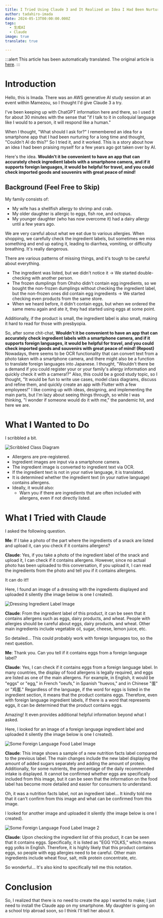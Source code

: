 ```yaml
---
title: I Tried Using Claude 3 and It Realized an Idea I Had Been Nurturing for an App
author: tadahiro-imada
date: 2024-05-13T00:00:00.000Z
tags:
  - 生成AI
  - Claude
image: true
translate: true

---
```


:::alert
This article has been automatically translated.
The original article is [here](https://developer.mamezou-tech.com/blogs/2024/05/13/try_claude/).
:::



# Introduction
Hello, this is Imada.
There was an AWS generative AI study session at an event within Mamezou, so I thought I'd give Claude 3 a try.

I've been keeping up with ChatGPT information here and there, so I used it for about 30 minutes with the sense that "if I talk to it in colloquial language like I would to a person, it will respond like a human."

When I thought, "What should I ask for?" I remembered an idea for a smartphone app that I had been nurturing for a long time and thought, "Couldn't AI do this?" So I tried it, and it worked.
This is a story about how an idea I had been praising myself for a few years ago got taken over by AI.

Here's the idea.
**Wouldn't it be convenient to have an app that can accurately check ingredient labels with a smartphone camera, and if it supports foreign languages, it would be helpful for travel, and you could check imported goods and souvenirs with great peace of mind!**

## Background (Feel Free to Skip)
My family consists of:
- My wife has a shellfish allergy to shrimp and crab.
- My older daughter is allergic to eggs, fish roe, and octopus.
- My younger daughter (who has now overcome it) had a dairy allergy until a few years ago.

We are very careful about what we eat due to various allergies.
When shopping, we carefully check the ingredient labels, but sometimes we miss something and end up eating it, leading to diarrhea, vomiting, or difficulty breathing. It's really dangerous.

There are various patterns of missing things, and it's tough to be careful about everything.
- The ingredient was listed, but we didn't notice it → We started double-checking with another person.
- The frozen dumplings from Ohsho didn't contain egg ingredients, so we bought the non-frozen dumplings without checking the ingredient label, but the non-frozen ones did contain egg ingredients → We started checking even products from the same store.
- When we heard before, it didn't contain eggs, but when we ordered the same menu again and ate it, they had started using eggs at some point.

Additionally, if the product is small, the ingredient label is also small, making it hard to read for those with presbyopia.

So, after some chit-chat,
**Wouldn't it be convenient to have an app that can accurately check ingredient labels with a smartphone camera, and if it supports foreign languages, it would be helpful for travel, and you could check imported goods and souvenirs with great peace of mind! (Repost)**
Nowadays, there seems to be OCR functionality that can convert text from a photo taken with a smartphone camera, and there might also be a function to translate foreign languages into Japanese.
I thought, "Wouldn't there be a demand if you could register your or your family's allergy information and quickly check it with a camera!?"
Also, this could be a good study topic, so I thought, "It would be fun to write use cases, model class diagrams, discuss and refine them, and quickly create an app with Flutter with a few employees!"
I like coming up with ideas, designing, and implementing the main parts, but I'm lazy about seeing things through, so while I was thinking, "I wonder if someone would do it with me," the pandemic hit, and here we are.

# What I Wanted to Do
I scribbled a bit.

![Scribbled Class Diagram](/img/blogs/2024/0513_try_claude/model.png)

- Allergens are pre-registered.
- Ingredient images are input via a smartphone camera.
- The ingredient image is converted to ingredient text via OCR.
- If the ingredient text is not in your native language, it is translated.
- It is determined whether the ingredient text (in your native language) contains allergens.
- Ideally, it would also:
  - Warn you if there are ingredients that are often included with allergens, even if not directly listed.

# What I Tried with Claude
I asked the following question.

**Me**: If I take a photo of the part where the ingredients of a snack are listed and upload it, can you check if it contains allergens?

**Claude**: Yes, if you take a photo of the ingredient label of the snack and upload it, I can check if it contains allergens. However, since no actual photo has been uploaded to this conversation, if you upload it, I can read the ingredients from the photo and tell you if it contains allergens.

It can do it!!

Here, I found an image of a dressing with the ingredients displayed and uploaded it silently (the image below is one I created).

![Dressing Ingredient Label Image](/img/blogs/2024/0513_try_claude/ingredientsLabel1.png)

**Claude**: From the ingredient label of this product, it can be seen that it contains allergens such as eggs, dairy products, and wheat. People with allergies should be careful about eggs, dairy products, and wheat. Other main ingredients include vegetable oil, sugar, cheese, lemon juice, etc.

So detailed...
This could probably work with foreign languages too, so the next question.

**Me**: Thank you. Can you tell if it contains eggs from a foreign language label?

**Claude**: Yes, I can check if it contains eggs from a foreign language label. In many countries, the display of food allergens is legally required, and eggs are listed as one of the main allergens.
For example, in English, it would be "eggs" or "egg," in French "oeufs," in Spanish "huevos," and in Chinese "蛋" or "鸡蛋." Regardless of the language, if the word for eggs is listed in the ingredient section, it means that the product contains eggs.
Therefore, even with foreign language ingredient labels, if there is a word that represents eggs, it can be determined that the product contains eggs.

Amazing!
It even provides additional helpful information beyond what I asked.

Here, I looked for an image of a foreign language ingredient label and uploaded it silently (the image below is one I created).

![Some Foreign Language Food Label Image](/img/blogs/2024/0513_try_claude/ingredientsLabel2.png)

**Claude**: This image shows a sample of a new nutrition facts label compared to the previous label. The main changes include the new label displaying the amount of added sugars separately and adding the amount of protein. Additionally, for some nutrients, the percentage of the daily recommended intake is displayed. It cannot be confirmed whether eggs are specifically included from this image, but it can be seen that the information on the food label has become more detailed and easier for consumers to understand.

Oh, it was a nutrition facts label, not an ingredient label... It kindly told me that it can't confirm from this image and what can be confirmed from this image.

I looked for another image and uploaded it silently (the image below is one I created).

![Some Foreign Language Food Label Image 2](/img/blogs/2024/0513_try_claude/ingredientsLabel3.png)

**Claude**: Upon checking the ingredient list of this product, it can be seen that it contains eggs. Specifically, it is listed as "EGG YOLKS," which means egg yolks in English. Therefore, it is highly likely that this product contains eggs, so people with egg allergies need to be careful. Other main ingredients include wheat flour, salt, milk protein concentrate, etc.

So wonderful... It's also kind to specifically tell me this notation.

# Conclusion

So, I realized that there is no need to create the app I wanted to make; I just need to install the Claude app on my smartphone.
My daughter is going on a school trip abroad soon, so I think I'll tell her about it.
